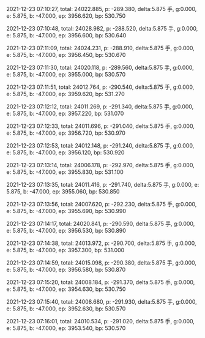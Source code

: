2021-12-23 07:10:27, total: 24022.885, p: -289.380, delta:5.875 手, g:0.000, e: 5.875, b: -47.000, ep: 3956.620, bp: 530.750

2021-12-23 07:10:48, total: 24028.982, p: -288.520, delta:5.875 手, g:0.000, e: 5.875, b: -47.000, ep: 3956.600, bp: 530.640

2021-12-23 07:11:09, total: 24024.231, p: -288.910, delta:5.875 手, g:0.000, e: 5.875, b: -47.000, ep: 3956.450, bp: 530.670

2021-12-23 07:11:30, total: 24020.118, p: -289.560, delta:5.875 手, g:0.000, e: 5.875, b: -47.000, ep: 3955.000, bp: 530.570

2021-12-23 07:11:51, total: 24012.764, p: -290.540, delta:5.875 手, g:0.000, e: 5.875, b: -47.000, ep: 3959.620, bp: 531.270

2021-12-23 07:12:12, total: 24011.269, p: -291.340, delta:5.875 手, g:0.000, e: 5.875, b: -47.000, ep: 3957.220, bp: 531.070

2021-12-23 07:12:33, total: 24011.696, p: -291.040, delta:5.875 手, g:0.000, e: 5.875, b: -47.000, ep: 3956.720, bp: 530.970

2021-12-23 07:12:53, total: 24012.148, p: -291.240, delta:5.875 手, g:0.000, e: 5.875, b: -47.000, ep: 3956.120, bp: 530.920

2021-12-23 07:13:14, total: 24006.178, p: -292.970, delta:5.875 手, g:0.000, e: 5.875, b: -47.000, ep: 3955.830, bp: 531.100

2021-12-23 07:13:35, total: 24011.416, p: -291.740, delta:5.875 手, g:0.000, e: 5.875, b: -47.000, ep: 3955.060, bp: 530.850

2021-12-23 07:13:56, total: 24007.620, p: -292.230, delta:5.875 手, g:0.000, e: 5.875, b: -47.000, ep: 3955.690, bp: 530.990

2021-12-23 07:14:17, total: 24020.841, p: -290.590, delta:5.875 手, g:0.000, e: 5.875, b: -47.000, ep: 3956.530, bp: 530.890

2021-12-23 07:14:38, total: 24013.972, p: -290.700, delta:5.875 手, g:0.000, e: 5.875, b: -47.000, ep: 3957.300, bp: 531.000

2021-12-23 07:14:59, total: 24015.098, p: -290.380, delta:5.875 手, g:0.000, e: 5.875, b: -47.000, ep: 3956.580, bp: 530.870

2021-12-23 07:15:20, total: 24008.184, p: -291.370, delta:5.875 手, g:0.000, e: 5.875, b: -47.000, ep: 3954.630, bp: 530.750

2021-12-23 07:15:40, total: 24008.680, p: -291.930, delta:5.875 手, g:0.000, e: 5.875, b: -47.000, ep: 3952.630, bp: 530.570

2021-12-23 07:16:01, total: 24010.534, p: -291.020, delta:5.875 手, g:0.000, e: 5.875, b: -47.000, ep: 3953.540, bp: 530.570